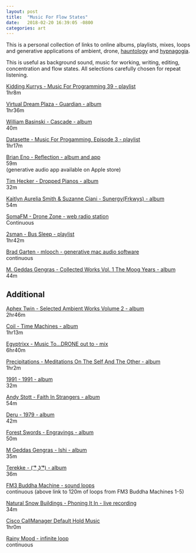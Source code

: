 ```yaml
---
layout: post
title:  "Music For Flow States"
date:   2018-02-20 16:39:05 -0800
categories: art
---
```


This is a personal collection of links to online albums, playlists, mixes, loops and generative applications of ambient, drone, [hauntology](https://en.wikipedia.org/wiki/Hauntology) and [hypnagogia](https://www.spin.com/2012/05/last-step-going-sleep-make-music-sleep/). 

This is useful as background sound, music for working, writing, editing, concentration and flow states.
All selections carefully chosen for repeat listening.   

[Kidding Kurrys - Music For Programming 39 - playlist](http://musicforprogramming.net/?thirtynine)  
1hr8m

[Virtual Dream Plaza - Guardian - album](https://pyramidslabel.bandcamp.com/album/guardian)  
1hr36m

[William Basinski - Cascade - album](https://www.youtube.com/watch?v=V5s-KLGVcTI)  
40m

[Datasette - Music For Progamming, Episode 3 - playlist](http://datashat.net/music_for_programming_3-datassette.mp3)  
1hr17m

[Brian Eno - Reflection - album and app](https://play.spotify.com/album/4M33Lu2f5yApwDiPjVKXTl?play=true&utm_source=open.spotify.com&utm_medium=open)  
59m  
(generative audio app available on Apple store)  

[Tim Hecker - Dropped Pianos - album](https://www.youtube.com/watch?v=aqWNc7O6V1I)  
32m

[Kaitlyn Aurelia Smith & Suzanne Ciani - Sunergy(Frkwys) - album](https://www.youtube.com/watch?v=cZrbBd8B4JI)  
54m

[SomaFM - Drone Zone - web radio station](http://somafm.com/dronezone/)  
Continuous

[2sman - Bus Sleep - playlist](https://open.spotify.com/user/2sman/playlist/7sqeVCm1RyqZybrjIIDP5s)  
1hr42m

[Brad Garten - mlooch - generative mac audio software](http://sites.music.columbia.edu/brad/mlooch/mlooch.html)  
continuous  

[M. Geddas Gengras - Collected Works Vol. 1 The Moog Years - album](https://open.spotify.com/album/5bwkKIkadWR9WByzBdHQpT)  
44m  

## Additional

[Aphex Twin - Selected Ambient Works Volume 2 - album](https://www.youtube.com/watch?v=wXd0QcTR5_M)  
2hr46m

[Coil - Time Machines - album](https://open.spotify.com/embed/album/5pWk2zkLimYnAAbEcISkxU)  
1hr13m  

[Egyptrixx - Music To...DRONE out to - mix](https://soundcloud.com/i-d-online-1/egyptrixx-texture-drone-mix)  
6hr40m  

[Precipitations - Meditations On The Self And The Other - album](https://videogamemusic01.bandcamp.com/album/meditations-on-the-self-and-the-other)  
1hr2m  

[1991 - 1991 - album](https://www.youtube.com/watch?v=iiuhJPFTw9s)  
32m  

[Andy Stott - Faith In Strangers - album](https://www.youtube.com/watch?v=DvPUaMHUzgk&t=278s)  
54m  

[Deru - 1979 - album](https://www.youtube.com/watch?v=11JITPeYAWs&t=1413s)  
42m  

[Forest Swords - Engravings - album](https://www.youtube.com/watch?v=YWGCEDYJAZ4)  
50m  

[M Geddas Gengras - Ishi - album](https://www.youtube.com/watch?v=ILz1D9aZ8eI)  
35m  

[Terekke - ( ͡° ͜ʖ ͡°) - album](https://terekke.bandcamp.com/)  
36m  

[FM3 Buddha Machine - sound loops](https://buddhamachine.bandcamp.com/album/buddha-machine-1-5-box-set)  
continuous (above link to 120m of loops from FM3 Buddha Machines 1-5)  

[Natural Snow Buildings - Phoning It In - live recording](http://www.phoningitin.net/shows/246-Natural-Snow-Buildings)  
34m  

[Cisco CallManager Default Hold Music](https://www.youtube.com/watch?v=6g4dkBF5anU)  
1hr0m  

[Rainy Mood - infinite loop](http://rainymood.com)  
continuous
